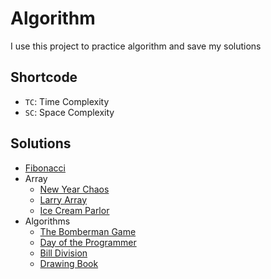 # Algorithm

I use this project to practice algorithm and save my solutions

## Shortcode

- `TC`: Time Complexity
- `SC`: Space Complexity

## Solutions

- [Fibonacci](Fibonacci)
- Array
  - [New Year Chaos](/Array/NewYearChaos)
  - [Larry Array](/Array/LarryArray)
  - [Ice Cream Parlor](/Array/IceCreamParlor)
- Algorithms
  - [The Bomberman Game](/Algorithms/TheBombermanGame)
  - [Day of the Programmer](/Algorithms/DayOfTheProgrammer/)
  - [Bill Division](/Algorithms/BillDivision/)
  - [Drawing Book](/Algorithms/DrawingBook)
